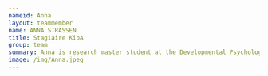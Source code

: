 ```yaml
---
nameid: Anna
layout: teammember
name: ANNA STRASSEN
title: Stagiaire KibA
group: team
summary: Anna is research master student at the Developmental Psychology program at Leiden University and is doing an internship at the KibA project.
image: /img/Anna.jpeg
---
```


